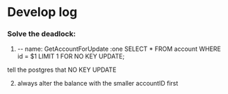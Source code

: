 # Develop log

### Solve the deadlock:
1. -- name: GetAccountForUpdate :one
SELECT * FROM account
WHERE id = $1 LIMIT 1
FOR NO KEY UPDATE;

tell the postgres that NO KEY UPDATE

2. always alter the balance with the smaller accountID first